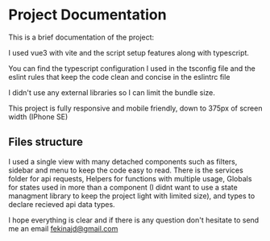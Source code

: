# Project Documentation

This is a brief documentation of the project:

I used vue3 with vite and the script setup features along with typescript.

You can find the typescript configuration I used in the tsconfig file and the eslint rules that keep the code clean and concise in the eslintrc file

I didn't use any external libraries so I can limit the bundle size.

This project is fully responsive and mobile friendly, down to 375px of screen width (IPhone SE)

## Files structure

I used a single view with many detached components such as filters, sidebar and menu to keep the code easy to read.
There is the services folder for api requests,
Helpers for functions with multiple usage,
Globals for states used in more than a component (I didnt want to use a state managment library to keep the project light with limited size),
and types to declare recieved api data types.

I hope everything is clear and if there is any question don't hesitate to send me an email fekinajd@gmail.com
